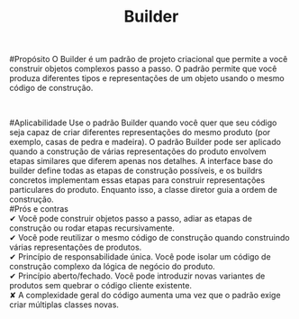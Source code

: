 <h1 align="center">
  Builder
</h1>

<br>

#Propósito
O Builder é um padrão de projeto criacional que permite a você construir objetos complexos passo a passo. O padrão permite que você produza diferentes tipos e representações de um objeto usando o mesmo código de construção.

<br>

#Aplicabilidade
  Use o padrão Builder quando você quer que seu código seja capaz de criar diferentes representações do mesmo produto (por exemplo, casas de pedra e madeira).
  O padrão Builder pode ser aplicado quando a construção de várias representações do produto envolvem etapas similares que diferem apenas nos detalhes.
  A interface base do builder define todas as etapas de construção possíveis, e os buildrs concretos implementam essas etapas para construir representações particulares do produto. Enquanto isso, a classe diretor guia a ordem de construção.
  <br>
#Prós e contras
 <br>
 ✔  Você pode construir objetos passo a passo, adiar as etapas de construção ou rodar etapas recursivamente.
 <br>
 ✔ Você pode reutilizar o mesmo código de construção quando construindo várias representações de produtos.
 <br>
 ✔ Princípio de responsabilidade única. Você pode isolar um código de construção complexo da lógica de negócio do produto.
 <br>
 ✔ Princípio aberto/fechado. Você pode introduzir novas variantes de produtos sem quebrar o código cliente existente.
 <br>
 ✘   A complexidade geral do código aumenta uma vez que o padrão exige criar múltiplas classes novas.
 